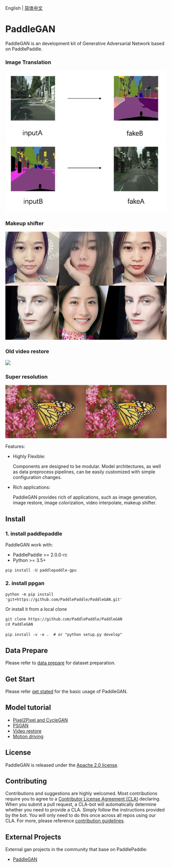 English | [简体中文](./README_cn.md)

# PaddleGAN

PaddleGAN is an development kit of Generative Adversarial Network based on PaddlePaddle.

### Image Translation
![](./docs/imgs/A2B.png)
![](./docs/imgs/B2A.png)

### Makeup shifter
![](./docs/imgs/makeup_shifter.png)

### Old video restore
![](./docs/imgs/color_sr_peking.gif)

### Super resolution

![](./docs/imgs/sr_demo.png)


Features:

- Highly Flexible:

  Components are designed to be modular. Model architectures, as well as data
preprocess pipelines, can be easily customized with simple configuration
changes.

- Rich applications:

  PaddleGAN provides rich of applications, such as image generation, image restore, image colorization, video interpolate, makeup shifter.

## Install

### 1. install paddlepaddle

PaddleGAN work with:
* PaddlePaddle >= 2.0.0-rc
* Python >= 3.5+

```
pip install -U paddlepaddle-gpu
```

### 2. install ppgan

```
python -m pip install 'git+https://github.com/PaddlePaddle/PaddleGAN.git'
```

Or install it from a local clone
```
git clone https://github.com/PaddlePaddle/PaddleGAN
cd PaddleGAN

pip install -v -e .  # or "python setup.py develop"
```

## Data Prepare
Please refer to [data prepare](./docs/data_prepare.md) for dataset preparation.

## Get Start
Please refer [get stated](./docs/get_started.md) for the basic usage of PaddleGAN.

## Model tutorial
* [Pixel2Pixel and CycleGAN](./docs/tutorials/pix2pix_cyclegan.md)
* [PSGAN](./docs/tutorials/psgan.md)
* [Video restore](./docs/tutorails/video_restore.md)
* [Motion driving](./docs/tutorials/motion_driving.md)

## License
PaddleGAN is released under the [Apache 2.0 license](LICENSE).

## Contributing

Contributions and suggestions are highly welcomed. Most contributions require you to agree to a [Contributor License Agreement (CLA)](https://cla-assistant.io/PaddlePaddle/PaddleGAN) declaring.
When you submit a pull request, a CLA-bot will automatically determine whether you need to provide a CLA. Simply follow the instructions provided by the bot. You will only need to do this once across all repos using our CLA.
For more, please reference [contribution guidelines](docs/CONTRIBUTE.md).


## External Projects

External gan projects in the community that base on PaddlePaddle:

+ [PaddleGAN](https://github.com/PaddlePaddle/PaddleGAN)
